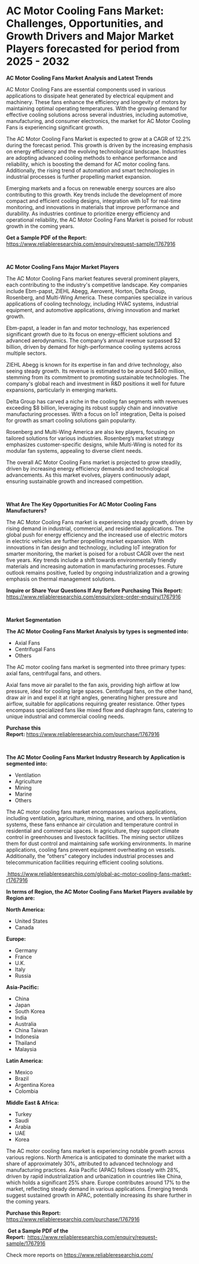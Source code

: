 <p><h1>AC Motor Cooling Fans Market: Challenges, Opportunities, and Growth Drivers and Major Market Players forecasted for period from 2025 - 2032</h1></p><p><strong>AC Motor Cooling Fans Market Analysis and Latest Trends</strong></p>
<p><p>AC Motor Cooling Fans are essential components used in various applications to dissipate heat generated by electrical equipment and machinery. These fans enhance the efficiency and longevity of motors by maintaining optimal operating temperatures. With the growing demand for effective cooling solutions across several industries, including automotive, manufacturing, and consumer electronics, the market for AC Motor Cooling Fans is experiencing significant growth.</p><p>The AC Motor Cooling Fans Market is expected to grow at a CAGR of 12.2% during the forecast period. This growth is driven by the increasing emphasis on energy efficiency and the evolving technological landscape. Industries are adopting advanced cooling methods to enhance performance and reliability, which is boosting the demand for AC motor cooling fans. Additionally, the rising trend of automation and smart technologies in industrial processes is further propelling market expansion. </p><p>Emerging markets and a focus on renewable energy sources are also contributing to this growth. Key trends include the development of more compact and efficient cooling designs, integration with IoT for real-time monitoring, and innovations in materials that improve performance and durability. As industries continue to prioritize energy efficiency and operational reliability, the AC Motor Cooling Fans Market is poised for robust growth in the coming years.</p></p>
<p><strong>Get a Sample PDF of the Report:&nbsp;</strong> <a href="https://www.reliableresearchiq.com/enquiry/request-sample/1767916?utm_campaign=3103&utm_medium=2&utm_source=Github&utm_content=ia&utm_term=06042025&utm_id=ac-motor-cooling-fans">https://www.reliableresearchiq.com/enquiry/request-sample/1767916</a></p>
<p>&nbsp;</p>
<p><strong>AC Motor Cooling Fans Major Market Players</strong></p>
<p><p>The AC Motor Cooling Fans market features several prominent players, each contributing to the industry's competitive landscape. Key companies include Ebm-papst, ZIEHL Abegg, Aerovent, Horton, Delta Group, Rosenberg, and Multi-Wing America. These companies specialize in various applications of cooling technology, including HVAC systems, industrial equipment, and automotive applications, driving innovation and market growth.</p><p>Ebm-papst, a leader in fan and motor technology, has experienced significant growth due to its focus on energy-efficient solutions and advanced aerodynamics. The company’s annual revenue surpassed $2 billion, driven by demand for high-performance cooling systems across multiple sectors.</p><p>ZIEHL Abegg is known for its expertise in fan and drive technology, also seeing steady growth. Its revenue is estimated to be around $400 million, stemming from its commitment to promoting sustainable technologies. The company's global reach and investment in R&D positions it well for future expansions, particularly in emerging markets.</p><p>Delta Group has carved a niche in the cooling fan segments with revenues exceeding $8 billion, leveraging its robust supply chain and innovative manufacturing processes. With a focus on IoT integration, Delta is poised for growth as smart cooling solutions gain popularity.</p><p>Rosenberg and Multi-Wing America are also key players, focusing on tailored solutions for various industries. Rosenberg’s market strategy emphasizes customer-specific designs, while Multi-Wing is noted for its modular fan systems, appealing to diverse client needs.</p><p>The overall AC Motor Cooling Fans market is projected to grow steadily, driven by increasing energy efficiency demands and technological advancements. As this market evolves, players continuously adapt, ensuring sustainable growth and increased competition.</p></p>
<p>&nbsp;</p>
<p><strong>What Are The Key Opportunities For AC Motor Cooling Fans Manufacturers?</strong></p>
<p><p>The AC Motor Cooling Fans market is experiencing steady growth, driven by rising demand in industrial, commercial, and residential applications. The global push for energy efficiency and the increased use of electric motors in electric vehicles are further propelling market expansion. With innovations in fan design and technology, including IoT integration for smarter monitoring, the market is poised for a robust CAGR over the next five years. Key trends include a shift towards environmentally friendly materials and increasing automation in manufacturing processes. Future outlook remains positive, fueled by ongoing industrialization and a growing emphasis on thermal management solutions.</p></p>
<p><strong>Inquire or Share Your Questions If Any Before Purchasing This Report:</strong> <a href="https://www.reliableresearchiq.com/enquiry/pre-order-enquiry/1767916?utm_campaign=3103&utm_medium=2&utm_source=Github&utm_content=ia&utm_term=06042025&utm_id=ac-motor-cooling-fans">https://www.reliableresearchiq.com/enquiry/pre-order-enquiry/1767916</a></p>
<p>&nbsp;</p>
<p><strong>Market Segmentation</strong></p>
<p><strong>The AC Motor Cooling Fans Market Analysis by types is segmented into:</strong></p>
<p><ul><li>Axial Fans</li><li>Centrifugal Fans</li><li>Others</li></ul></p>
<p><p>The AC motor cooling fans market is segmented into three primary types: axial fans, centrifugal fans, and others. </p><p>Axial fans move air parallel to the fan axis, providing high airflow at low pressure, ideal for cooling large spaces. Centrifugal fans, on the other hand, draw air in and expel it at right angles, generating higher pressure and airflow, suitable for applications requiring greater resistance. Other types encompass specialized fans like mixed flow and diaphragm fans, catering to unique industrial and commercial cooling needs.</p></p>
<p><strong>Purchase this Report:&nbsp;</strong><a href="https://www.reliableresearchiq.com/purchase/1767916?utm_campaign=3103&utm_medium=2&utm_source=Github&utm_content=ia&utm_term=06042025&utm_id=ac-motor-cooling-fans">https://www.reliableresearchiq.com/purchase/1767916</a></p>
<p>&nbsp;</p>
<p><strong>The AC Motor Cooling Fans Market Industry Research by Application is segmented into:</strong></p>
<p><ul><li>Ventilation</li><li>Agriculture</li><li>Mining</li><li>Marine</li><li>Others</li></ul></p>
<p><p>The AC motor cooling fans market encompasses various applications, including ventilation, agriculture, mining, marine, and others. In ventilation systems, these fans enhance air circulation and temperature control in residential and commercial spaces. In agriculture, they support climate control in greenhouses and livestock facilities. The mining sector utilizes them for dust control and maintaining safe working environments. In marine applications, cooling fans prevent equipment overheating on vessels. Additionally, the “others” category includes industrial processes and telecommunication facilities requiring efficient cooling solutions.</p></p>
<p><a href="https://www.reliableresearchiq.com/global-ac-motor-cooling-fans-market-r1767916?utm_campaign=3103&utm_medium=2&utm_source=Github&utm_content=ia&utm_term=06042025&utm_id=ac-motor-cooling-fans">&nbsp;https://www.reliableresearchiq.com/global-ac-motor-cooling-fans-market-r1767916</a></p>
<p><strong>In terms of Region, the AC Motor Cooling Fans Market Players available by Region are:</strong></p>
<p>
    <p> <strong> North America: </strong>
        <ul>
            <li>United States</li>
            <li>Canada</li>
        </ul>
        </p> 
    <p> <strong> Europe: </strong>
        <ul>
            <li>Germany</li>
            <li>France</li>
            <li>U.K.</li>
            <li>Italy</li>
            <li>Russia</li>
        </ul>
        </p> 
    <p> <strong> Asia-Pacific: </strong>
        <ul>
            <li>China</li>
            <li>Japan</li>
            <li>South Korea</li>
            <li>India</li>
            <li>Australia</li>
            <li>China Taiwan</li>
            <li>Indonesia</li>
            <li>Thailand</li>
            <li>Malaysia</li>
        </ul>
        </p> 
    <p> <strong> Latin America: </strong>
        <ul>
            <li>Mexico</li>
            <li>Brazil</li>
            <li>Argentina Korea</li>
            <li>Colombia</li>
        </ul>
        </p> 
    <p> <strong> Middle East & Africa: </strong>
        <ul>
            <li>Turkey</li>
            <li>Saudi</li>
            <li>Arabia</li>
            <li>UAE</li>
            <li>Korea</li>
        </ul>
    </p>
    </p>
<p><p>The AC motor cooling fans market is experiencing notable growth across various regions. North America is anticipated to dominate the market with a share of approximately 30%, attributed to advanced technology and manufacturing practices. Asia Pacific (APAC) follows closely with 28%, driven by rapid industrialization and urbanization in countries like China, which holds a significant 25% share. Europe contributes around 17% to the market, reflecting steady demand in various applications. Emerging trends suggest sustained growth in APAC, potentially increasing its share further in the coming years.</p></p>
<p><strong>Purchase this Report: </strong><a href="https://www.reliableresearchiq.com/purchase/1767916?utm_campaign=3103&utm_medium=2&utm_source=Github&utm_content=ia&utm_term=06042025&utm_id=ac-motor-cooling-fans">https://www.reliableresearchiq.com/purchase/1767916</a></p>
<p>&nbsp;<strong>Get a Sample PDF of the Report:&nbsp;&nbsp;</strong><a href="https://www.reliableresearchiq.com/enquiry/request-sample/1767916?utm_campaign=3103&utm_medium=2&utm_source=Github&utm_content=ia&utm_term=06042025&utm_id=ac-motor-cooling-fans">https://www.reliableresearchiq.com/enquiry/request-sample/1767916</a></p>
<p><strong></strong></p>
<p>Check more reports on <a href="https://www.reliableresearchiq.com/?utm_campaign=3103&utm_medium=2&utm_source=Github&utm_content=ia&utm_term=06042025&utm_id=ac-motor-cooling-fans">https://www.reliableresearchiq.com/</a></p>